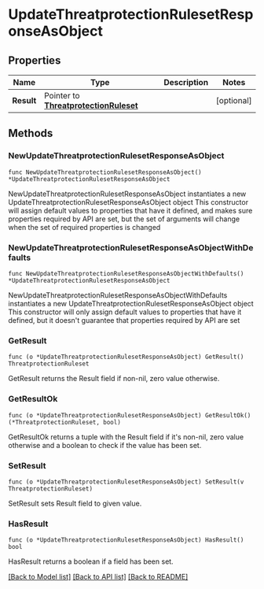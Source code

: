 # UpdateThreatprotectionRulesetResponseAsObject

## Properties

Name | Type | Description | Notes
------------ | ------------- | ------------- | -------------
**Result** | Pointer to [**ThreatprotectionRuleset**](ThreatprotectionRuleset.md) |  | [optional] 

## Methods

### NewUpdateThreatprotectionRulesetResponseAsObject

`func NewUpdateThreatprotectionRulesetResponseAsObject() *UpdateThreatprotectionRulesetResponseAsObject`

NewUpdateThreatprotectionRulesetResponseAsObject instantiates a new UpdateThreatprotectionRulesetResponseAsObject object
This constructor will assign default values to properties that have it defined,
and makes sure properties required by API are set, but the set of arguments
will change when the set of required properties is changed

### NewUpdateThreatprotectionRulesetResponseAsObjectWithDefaults

`func NewUpdateThreatprotectionRulesetResponseAsObjectWithDefaults() *UpdateThreatprotectionRulesetResponseAsObject`

NewUpdateThreatprotectionRulesetResponseAsObjectWithDefaults instantiates a new UpdateThreatprotectionRulesetResponseAsObject object
This constructor will only assign default values to properties that have it defined,
but it doesn't guarantee that properties required by API are set

### GetResult

`func (o *UpdateThreatprotectionRulesetResponseAsObject) GetResult() ThreatprotectionRuleset`

GetResult returns the Result field if non-nil, zero value otherwise.

### GetResultOk

`func (o *UpdateThreatprotectionRulesetResponseAsObject) GetResultOk() (*ThreatprotectionRuleset, bool)`

GetResultOk returns a tuple with the Result field if it's non-nil, zero value otherwise
and a boolean to check if the value has been set.

### SetResult

`func (o *UpdateThreatprotectionRulesetResponseAsObject) SetResult(v ThreatprotectionRuleset)`

SetResult sets Result field to given value.

### HasResult

`func (o *UpdateThreatprotectionRulesetResponseAsObject) HasResult() bool`

HasResult returns a boolean if a field has been set.


[[Back to Model list]](../README.md#documentation-for-models) [[Back to API list]](../README.md#documentation-for-api-endpoints) [[Back to README]](../README.md)


